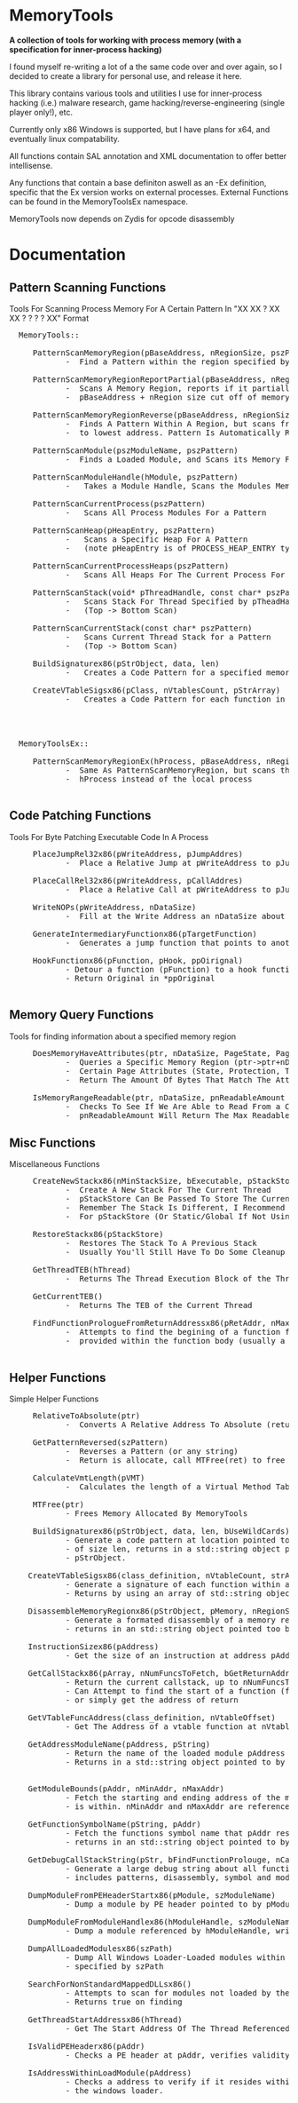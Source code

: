 # MemoryTools

**A collection of tools for working with process memory (with a specification for inner-process hacking)**

<p>
I found myself re-writing a lot of a the same code over and over again, so I decided to create a library for personal
use, and release it here. 

This library contains various tools and utilities I use for inner-process hacking (i.e.) malware research, game hacking/reverse-engineering (single player only!), etc.

Currently only x86 Windows is supported, but I have plans for x64, and eventually linux compatability. 
  
All functions contain SAL annotation and XML documentation to offer better intellisense.
  
Any functions that contain a base definiton aswell as an -Ex definition, specific that the Ex version works on external processes. 
External Functions can be found in the MemoryToolsEx namespace.
 
MemoryTools now depends on Zydis for opcode disassembly 
 
</p>

# Documentation


## Pattern Scanning Functions

Tools For Scanning Process Memory For A Certain Pattern In "XX XX ? XX XX ? ? ? ? XX" Format 


<pre>
  MemoryTools::
     
     PatternScanMemoryRegion(pBaseAddress, nRegionSize, pszPattern)
            -  Find a Pattern within the region specified by pBaseAddress of region size nRegionSize 
            
     PatternScanMemoryRegionReportPartial(pBaseAddress, nRegionSize, pszPattern, bPartial)
            -  Scans A Memory Region, reports if it partially found a pattern before reaching 
            -  pBaseAddress + nRegion size cut off of memory region
            
     PatternScanMemoryRegionReverse(pBaseAddress, nRegionSize, pszPattern)
            -  Finds A Pattern Within A Region, but scans from highest address
            -  to lowest address. Pattern Is Automatically Reversed
            
     PatternScanModule(pszModuleName, pszPattern)
            -  Finds a Loaded Module, and Scans its Memory For a Pattern
             
     PatternScanModuleHandle(hModule, pszPattern)
            -   Takes a Module Handle, Scans the Modules Memory For a Pattern 
            
     PatternScanCurrentProcess(pszPattern)
            -   Scans All Process Modules For a Pattern
        
     PatternScanHeap(pHeapEntry, pszPattern)
            -   Scans a Specific Heap For A Pattern 
            -   (note pHeapEntry is of PROCESS_HEAP_ENTRY type, and refers to a specific heap)
         
     PatternScanCurrentProcessHeaps(pszPattern)
            -   Scans All Heaps For The Current Process For a Pattern
            
     PatternScanStack(void* pThreadHandle, const char* pszPattern)
            -   Scans Stack For Thread Specified by pTheadHandle for a Pattern
            -   (Top -> Bottom Scan)
            
     PatternScanCurrentStack(const char* pszPattern)
            -   Scans Current Thread Stack for a Pattern
            -   (Top -> Bottom Scan) 
            
     BuildSignaturex86(pStrObject, data, len)
            -   Creates a Code Pattern for a specified memory Region
            
     CreateVTableSigsx86(pClass, nVtablesCount, pStrArray)
            -   Creates a Code Pattern for each function in a classes vtable
            
      
    
            
  MemoryToolsEx::
  
     PatternScanMemoryRegionEx(hProcess, pBaseAddress, nRegionSize, pszPattern)
            -  Same As PatternScanMemoryRegion, but scans the process specified by
            -  hProcess instead of the local process
            
</pre>

## Code Patching Functions

Tools For Byte Patching Executable Code In A Process


<pre>
     PlaceJumpRel32x86(pWriteAddress, pJumpAddres)
            -  Place a Relative Jump at pWriteAddress to pJumpAddress (0xE9 rel/32 opcode)
            
     PlaceCallRel32x86(pWriteAddress, pCallAddres)
            -  Place a Relative Call at pWriteAddress to pJumpAddress (0xE8 rel/32 opcode)
            
     WriteNOPs(pWriteAddress, nDataSize)
            -  Fill at the Write Address an nDataSize about of nop Opcodes (0x90)
            
     GenerateIntermediaryFunctionx86(pTargetFunction)
            -  Generates a jump function that points to another
            
     HookFunctionx86(pFunction, pHook, ppOirignal)
            - Detour a function (pFunction) to a hook function (pHook)
            - Return Original in *ppOriginal
            
</pre>

## Memory Query Functions

Tools for finding information about a specified memory region

<pre>
     DoesMemoryHaveAttributes(ptr, nDataSize, PageState, PageProtect, PageType, pnMatchableAmount (optional))
            -  Queries a Specific Memory Region (ptr->ptr+nDataSize) And Checks To See If The Memory Matches 
            -  Certain Page Attributes (State, Protection, Type). The Optional Value pnMatchableAmount Will 
            -  Return The Amount Of Bytes That Match The Attributes (if not all do, this also returns false)
            
     IsMemoryRangeReadable(ptr, nDataSize, pnReadableAmount (optional))
            -  Checks To See If We Are Able to Read From a Certain Memory Range
            -  pnReadableAmount Will Return The Max Readable Bytes If Passed
</pre>

## Misc Functions
Miscellaneous Functions 

<pre>
     CreateNewStackx86(nMinStackSize, bExecutable, pStackStore (optional))
            -  Create A New Stack For The Current Thread
            -  pStackStore Can Be Passed To Store The Current Stack To Restore later
            -  Remember The Stack Is Different, I Recommend Using A thread_local Var
            -  For pStackStore (Or Static/Global If Not Using Multiple Threads)
      
     RestoreStackx86(pStackStore)
            -  Restores The Stack To A Previous Stack
            -  Usually You'll Still Have To Do Some Cleanup On Your End
            
     GetThreadTEB(hThread)
            -  Returns The Thread Execution Block of the Thread Specified By hThread
            
     GetCurrentTEB()
            -  Returns The TEB of the Current Thread
            
     FindFunctionPrologueFromReturnAddressx86(pRetAddr, nMaxSearchableBytes)
            -  Attempts to find the begining of a function from an address
            -  provided within the function body (usually a return address)
     
</pre>

## Helper Functions

Simple Helper Functions

<pre>
     RelativeToAbsolute(ptr)
            -  Converts A Relative Address To Absolute (returns NULL if memory location is not readable)
            
     GetPatternReversed(szPattern)
            -  Reverses a Pattern (or any string)
            -  Return is allocate, call MTFree(ret) to free
          
     CalculateVmtLength(pVMT)
            -  Calculates the length of a Virtual Method Table
            
     MTFree(ptr)
            - Frees Memory Allocated By MemoryTools
            
     BuildSignaturex86(pStrObject, data, len, bUseWildCards)
            - Generate a code pattern at location pointed to by data,
            - of size len, returns in a std::string object pointed to by
            - pStrObject.
            
    CreateVTableSigsx86(class_definition, nVtableCount, strArray, nSigSize, bUseWildCards)
            - Generate a signature of each function within a vtable up to nVtableCount
            - Returns by using an array of std::string objects pointed to by strarry
     
    DisassembleMemoryRegionx86(pStrObject, pMemory, nRegionSize, line_indentation)
            - Generate a formated disassembly of a memory region pointed to by pMemory
            - returns in an std::string object pointed too by pStrObject
            
    InstructionSizex86(pAddress)
            - Get the size of an instruction at address pAddress
            
    GetCallStackx86(pArray, nNumFuncsToFetch, bGetReturnAddressInstead, bAttemptPrologueFind, pParams, hThreadHandle)
            - Return the current callstack, up to nNumFuncsToFetch. 
            - Can Attempt to find the start of a function (func prolouge),
            - or simply get the address of return
            
    GetVTableFuncAddress(class_definition, nVtableOffset)
            - Get The Address of a vtable function at nVtableOffset of class type pointed to by class_definition
            
    GetAddressModuleName(pAddress, pString)
            - Return the name of the loaded module pAddress resides in
            - Returns in a std::string object pointed to by pString
            
       
    GetModuleBounds(pAddr, nMinAddr, nMaxAddr)
            - Fetch the starting and ending address of the module that pAddr 
            - is within. nMinAddr and nMaxAddr are reference cast integers
            
    GetFunctionSymbolName(pString, pAddr)
            - Fetch the functions symbol name that pAddr resides in,
            - returns in an std::string object pointed to by pString.
            
    GetDebugCallStackString(pStr, bFindFunctionProlouge, nCallStackMax, hThread)
            - Generate a large debug string about all functions currently in the callstack
            - includes patterns, disassembly, symbol and module names. 
            
    DumpModuleFromPEHeaderStartx86(pModule, szModuleName)
            - Dump a module by PE header pointed to by pModule, writes a file named szModuleName to disk
            
    DumpModuleFromModuleHandlex86(hModuleHandle, szModuleName)
            - Dump a module referenced by hModuleHandle, writes a file named szModuleName to disk
            
    DumpAllLoadedModulesx86(szPath)
            - Dump All Windows Loader-Loaded modules within a process to location
            - specified by szPath
            
    SearchForNonStandardMappedDLLsx86()
            - Attempts to scan for modules not loaded by the windows loader (manually mapped)
            - Returns true on finding
            
    GetThreadStartAddressx86(hThread)
            - Get The Start Address Of The Thread Referenced by hThread
            
    IsValidPEHeaderx86(pAddr)
            - Checks a PE header at pAddr, verifies validity
            
    IsAddressWithinLoadModule(pAddress)
            - Checks a address to verify if it resides within a module loaded by
            - the windows loader. 
         
          
</pre>


